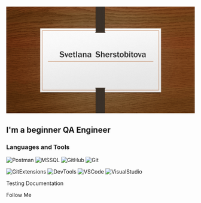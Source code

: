![Header](https://github.com/SvetlanaSherstobitova/SvetlanaSherstobitova/blob/main/assets/Header.png)

## I'm a beginner QA Engineer

### Languages and Tools
![Postman](https://img.shields.io/badge/-Postman-090909?style=for-the-badge&logo=Postman)
![MSSQL](https://img.shields.io/badge/-MSSQL-090909?style=for-the-badge&logo=MSSQL)
![GitHub](https://img.shields.io/badge/-GitHub-090909?style=for-the-badge&logo=GitHub)
![Git](https://img.shields.io/badge/-Git-090909?style=for-the-badge&logo=Git)

![GitExtensions](https://img.shields.io/badge/-GitExtensions-090909?style=for-the-badge&logo=GitExtensions)
![DevTools](https://img.shields.io/badge/-DevTools-090909?style=for-the-badge&logo=DevTools)
![VSCode](https://img.shields.io/badge/-VSCode-090909?style=for-the-badge&logo=VisualStudioCode&logoColor=5792f1)
![VisualStudio](https://img.shields.io/badge/-VisualStudio-090909?style=for-the-badge&logo=VisualStudio)

Testing Documentation

Follow Me